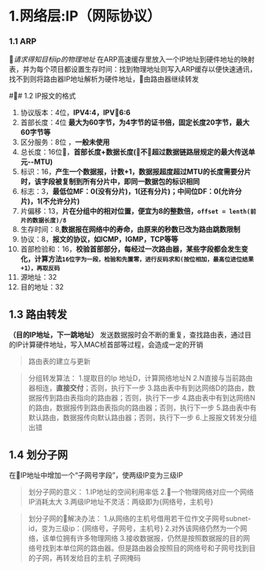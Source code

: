 # 1.网络层:IP（网际协议）
### 1.1 ARP
*请求得知目标ip的物理地址*
在ARP高速缓存里放入一个IP地址到硬件地址的映射表，并为每个项目都设置生存时间：找到物理地址则写入ARP缓存以便快速通讯，找不到则将路由器IP地址解析为硬件地址，由路由器继续转发

## 1.2 IP报文的格式
1. 协议版本：4位，**IPV4:4，IPV6:6**
2. 首部长度：4位 **最大为60字节，为4字节的证书倍，固定长度20字节，最大60字节等**
3. 区分服务：8位 ，**一般未使用**
4. 总长度：16位，**首部长度+数据长度(不超过数据链路层规定的最大传送单元--MTU)**
5. 标识：16，**产生一个数据报，计数+1，数据报超度超过MTU的长度需要分片时，该字段被复制到所有分片中，即同一数据包的标识相同**
6. 标志：3，**最低位MF：0(没有分片)，1(还有分片)；中间位DF：0(允许分片)，1(不允许分片)**
7. 片偏移：13，**片在分组中的相对位置，便宜为8的整数倍，```offset = lenth(前片的数据长度)/8```**
8. 生存时间：8,**数据报在网络中的寿命，由原来的秒数已改为路由跳数限制**
9. 协议：8，**报文的协议，如ICMP，IGMP，TCP等等**
10. 首部检验和：16，**校验首部部分，每经过一次路由器，某些字段都会发生变化，计算方法```16位字为一段，检验和先置零，进行反码求和(按位相加，最高位进位结果+1），再取反码```**
11. 源地址：32
12. 目的地址：32

## 1.3 路由转发
**（目的IP地址，下一跳地址）**
发送数据报时会不断的重复，查找路由表，通过目的IP计算硬件地址，写入MAC桢首部等过程，会造成一定的开销
>路由表的建立与更新


> 分组转发算法：
1.提取目的Ip 地址D，计算网络地址N
2.N直接与当前路由器相连，**直接交付**；否则，执行下一步
3.路由表中有到达网络D的路由，数据报传到路由表指向的路由器；否则，执行下一步
4.路由表中有到达网络N的路由，数据报传到路由表指向的路由器；否则，执行下一步
5.路由表中有默认路由，数据报传向默认路由器；否则，执行下一步
6.上报报文转发分组出错

## 1.4 划分子网
在IP地址中增加一个“子网号字段”，使两级IP变为三级IP

>划分子网的意义：
1.IP地址的空间利用率低
2.一个物理网络对应一个网络IP消耗太大
3.两级IP地址不灵活：两级即为{网络号，主机号}

>划分子网的解决办法：
1.从网络的主机号借用若干位作文子网号subnet-id，变为三级ip：{网络号，子网号，主机号}
2.对外该网络仍然为一个网络，该单位拥有许多物理网络
3.接收数据报，仍然是按照数据报的目的网络号找到本单位网的路由器。但是路由器会按照目的网络号和子网号找到目的子网，再转发给目的主机
子网掩码

